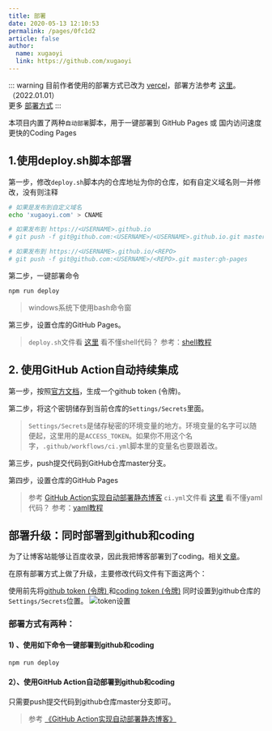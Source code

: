 ```yaml
---
title: 部署
date: 2020-05-13 12:10:53
permalink: /pages/0fc1d2
article: false
author: 
  name: xugaoyi
  link: https://github.com/xugaoyi
---
```



::: warning
  目前作者使用的部署方式已改为 [vercel](https://vercel.com/)，部署方法参考 [这里](https://zhuanlan.zhihu.com/p/347990778)。（2022.01.01）</br>
  更多 [部署方式](https://vuepress.vuejs.org/zh/guide/deploy.html#%E9%83%A8%E7%BD%B2)
:::

本项目内置了两种`自动部署`脚本，用于一键部署到 GitHub Pages 或 国内访问速度更快的Coding Pages

## 1.使用deploy.sh脚本部署

第一步，修改`deploy.sh`脚本内的仓库地址为你的仓库，如有自定义域名则一并修改，没有则注释

```bash
# 如果是发布到自定义域名
echo 'xugaoyi.com' > CNAME

# 如果发布到 https://<USERNAME>.github.io
# git push -f git@github.com:<USERNAME>/<USERNAME>.github.io.git master

# 如果发布到 https://<USERNAME>.github.io/<REPO>
# git push -f git@github.com:<USERNAME>/<REPO>.git master:gh-pages
```

第二步，一键部署命令

```bash
npm run deploy
```

> windows系统下使用bash命令窗

第三步，设置仓库的GitHub Pages。

> `deploy.sh`文件看 [这里](https://github.com/xugaoyi/vuepress-theme-vdoing/blob/master/deploy.sh)
> 看不懂shell代码？ 参考：[shell教程](https://ipcmen.com/)


## 2. 使用GitHub Action自动持续集成

第一步，按照[官方文档](https://help.github.com/en/articles/creating-a-personal-access-token-for-the-command-line)，生成一个github token (令牌)。

第二步，将这个密钥储存到当前仓库的`Settings/Secrets`里面。

> `Settings/Secrets`是储存秘密的环境变量的地方。环境变量的名字可以随便起，这里用的是`ACCESS_TOKEN`。如果你不用这个名字，`.github/workflows/ci.yml`脚本里的变量名也要跟着改。

第三步，push提交代码到GitHub仓库master分支。

第四步，设置仓库的GitHub Pages

> 参考 [GitHub Action实现自动部署静态博客](http://xugaoyi.com/pages/6b9d359ec5aa5019/)
> `ci.yml`文件看 [这里](https://github.com/xugaoyi/blog/blob/master/.github/workflows/ci.yml)
> 看不懂yaml代码？ 参考：[yaml教程](https://xugaoyi.com/pages/4e8444e2d534d14f/)


## 部署升级：同时部署到github和coding

为了让博客站能够让百度收录，因此我把博客部署到了coding。相关[文章](https://xugaoyi.com/pages/41f87d890d0a02af/)。

在原有部署方式上做了升级，主要修改代码文件有下面这两个：


使用前先将[github token (令牌) ](https://help.github.com/en/articles/creating-a-personal-access-token-for-the-command-line)和[coding token (令牌)](https://dev.tencent.com/help/doc/account/access-token) 同时设置到github仓库的`Settings/Secrets`位置。
![token设置](https://jsd.cdn.zzko.cn/gh/xugaoyi/image_store/blog/token.jpg)

### 部署方式有两种：

#### 1) 、使用如下命令一键部署到github和coding

```sh
npm run deploy
```

#### 2）、使用GitHub Action自动部署到github和coding

只需要push提交代码到github仓库master分支即可。

>  参考 [《GitHub Action实现自动部署静态博客》](http://xugaoyi.com/pages/6b9d359ec5aa5019/)
